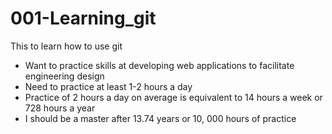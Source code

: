# 001-Learning_git
This to learn how to use git
- Want to practice skills at developing web applications to facilitate engineering design
- Need to practice at least 1-2 hours a day
- Practice of 2 hours a day on average is equivalent to 14 hours a week or 728 hours a year
- I should be a master after 13.74 years or 10, 000 hours of practice
